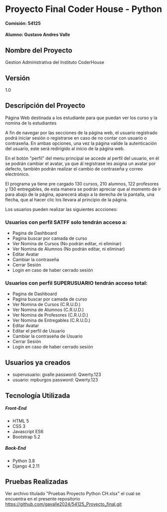 # Proyecto Final Coder House - Python
#### Comisión: 54125
#### Alumno: Gustavo Andres Valle

## Nombre del Proyecto
Gestion Administrativa del Instituto CoderHouse

## Versión
1.0

## Descripción del Proyecto
Página Web destinada a los estudiante para que puedan ver los curso y la nomina de ls estudiantes

A fin de navegar por las secciones de la página web, el usuario registrado podrá iniciar sesión o registrarse
en caso de no contar con usuario o contraseña. En ambas opciones, una vez la página valíde la autenticación
del usuario, este será redirigido al inicio de la página web.

En el botón "perfil" del menu principal se accede al perfil del usuario, en él se podrán cambiar el avatar,
ya que ál registrase les asigna un avatar por defecto, también podrán realizar el cambio de contraseña y correo
electrónico.

El programa ya tiene pre cargado 130 cursos, 210 alumnos, 122 profesores y 130 entregables, de esta manera se 
podrán apreciar que al momento de ir para abajo de la página, aparecerá abajo a la derecha de la pantalla,
una flecha, que al hacer clic los llevara al principio de la página.

Los usuarios pueden realizar las siguientes accciones:

### Usuarios con perfil SATFF solo tendrán acceso a:
- Pagina de Dashboard
- Pagina buscar por camada de curso
- Ver Nomina de Cursos (No podrán editar, ni eliminar)
- Ver Nomina de Alumnos (No podrán editar, ni eliminar)
- Editar Avatar
- Cambiar la contraseña
- Cerrar Sesión
- Login en caso de haber cerrado sesión
 
### Usuarios con perfil SUPERUSUARIO tendrán acceso total:
- Pagina de Dashboard
- Pagina buscar por camada de curso
- Ver Nomina de Cursos (C.R.U.D.)
- Ver Nomina de Alumnos (C.R.U.D.)
- Ver Nomina de Profesores (C.R.U.D.)
- Ver Nomina de Entregables (C.R.U.D.)
- Editar Avatar
- Editar el perfil de Usuario
- Cambiar la contraseña de Usuario
- Cerrar Sesión
- Login en caso de haber cerrado sesión

## Usuarios ya creados

- superusuario: gvalle  password: Qwerty.123
- usuario: mpburgos  password: Qwerty.123

## Tecnología Utilizada

##### Front-End
- HTML 5
- CSS 3
- Javascript ES6
- Bootstrap 5.2

##### Back-End
- Python 3.8
- Django 4.2.11

## Pruebas Realizadas

Ver archivo titulado "Pruebas Proyecto Python CH.xlsx" el cual se encuentra en el presente 
repositorio https://github.com/gavalle2024/54125_Proyecto_final.git 









